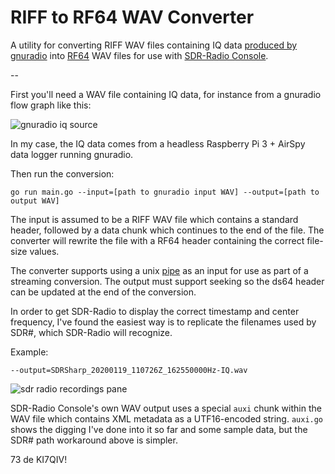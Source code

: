 # RIFF to RF64 WAV Converter

A utility for converting RIFF WAV files containing IQ data 
[produced by gnuradio](https://wiki.gnuradio.org/index.php/Wav_File_Sink)
into
[RF64](https://en.wikipedia.org/wiki/RF64) WAV files for use with
[SDR-Radio Console](https://www.sdr-radio.com/console).

--


First you'll need a WAV file containing IQ data, for instance from a gnuradio
flow graph like this:

![gnuradio iq source](https://imgur.com/O6oska5.jpg)

In my case, the IQ data comes from a headless Raspberry Pi 3 + AirSpy data
logger running gnuradio.

Then run the conversion:

```
go run main.go --input=[path to gnuradio input WAV] --output=[path to output WAV]
```

The input is assumed to be a RIFF WAV file which contains a standard header,
followed by a data chunk which continues to the end of the file. The converter
will rewrite the file with a RF64 header containing the correct file-size
values.

The converter supports using a unix
[pipe](http://man7.org/linux/man-pages/man2/pipe.2.html) as an input for use as
part of a streaming conversion. The output must support seeking so the ds64
header can be updated at the end of the conversion.

In order to get SDR-Radio to display the correct timestamp and center
frequency, I've found the easiest way is to replicate the filenames used by
SDR#, which SDR-Radio will recognize.

Example:

```
--output=SDRSharp_20200119_110726Z_162550000Hz-IQ.wav
```

![sdr radio recordings pane](https://imgur.com/FPELcVH.jpg)

SDR-Radio Console's own WAV output uses a special `auxi` chunk within the WAV
file which contains XML metadata as a UTF16-encoded string. `auxi.go` shows the
digging I've done into it so far and some sample data, but the SDR# path
workaround above is simpler.

73 de KI7QIV!
